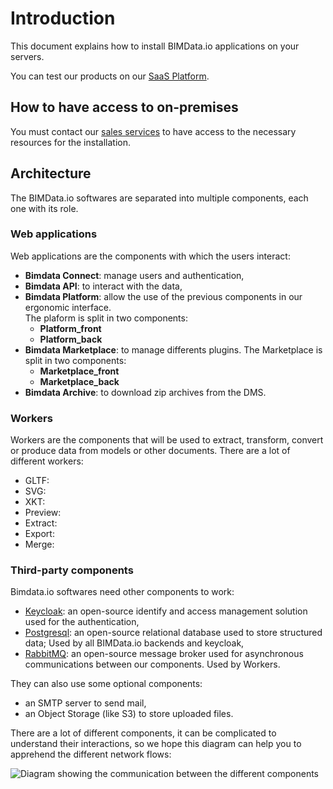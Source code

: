# Introduction
This document explains how to install BIMData.io applications on your servers.

You can test our products on our [SaaS Platform](https://platform.bimdata.io).

## How to have access to on-premises
You must contact our [sales services](contact@bimdata.io) to have access to the necessary resources for the installation.

## Architecture
The BIMData.io softwares are separated into multiple components, each one with its role.

### Web applications
Web applications are the components with which the users interact:
  - **Bimdata Connect**: manage users and authentication,
  - **Bimdata API**: to interact with the data,
  - **Bimdata Platform**: allow the use of the previous components in our ergonomic interface.  
    The plaform is split in two components:
      - **Platform_front**
      - **Platform_back**
  - **Bimdata Marketplace**: to manage differents plugins.
    The Marketplace is split in two components:
      - **Marketplace_front**
      - **Marketplace_back**
  - **Bimdata Archive**:  to download zip archives from the DMS.

### Workers
Workers are the components that will be used to extract, transform, convert or produce
data from models or other documents. There are a lot of different workers:
  - GLTF:
  - SVG:
  - XKT:
  - Preview:
  - Extract:
  - Export:
  - Merge:

### Third-party components
Bimdata.io softwares need other components to work:
  - [Keycloak](https://www.keycloak.org/): an open-source identify and access management solution used for the authentication,
  - [Postgresql](https://www.postgresql.org/): an open-source relational database used to store structured data; Used by all BIMData.io backends and keycloak,
  - [RabbitMQ](https://www.rabbitmq.com): an open-source message broker used for asynchronous communications between our components. Used by Workers.

They can also use some optional components:
  - an SMTP server to send mail,
  - an Object Storage (like S3) to store uploaded files.

There are a lot of different components, it can be complicated to understand their interactions,
so we hope this diagram can help you to apprehend the different network flows:

![Diagram showing the communication between the different components](/assets/img/on-premises/Onpremise-network_flow.png)
